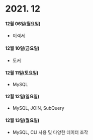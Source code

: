 # 2021. 12

#### 12월 06일(월요일)

- 이력서

#### 12월 10일(금요일)

- 도커

#### 12월 11일(토요일)

- MySQL

#### 12월 12일(일요일)

- MySQL, JOIN, SubQuery

#### 12월 13일(월요일)

- MySQL, CLI 사용 및 다양한 데이터 조작
